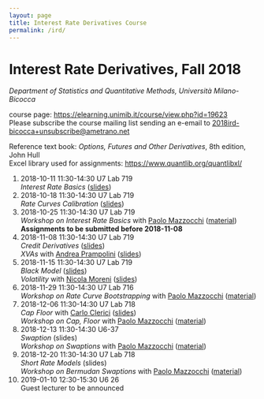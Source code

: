 ```yaml
---
layout: page
title: Interest Rate Derivatives Course
permalink: /ird/
---
```


# Interest Rate Derivatives, Fall 2018

_Department of Statistics and Quantitative Methods, Università Milano-Bicocca_

course page: <https://elearning.unimib.it/course/view.php?id=19623>  
Please subscribe the course mailing list sending an e-email to
[2018ird-bicocca+unsubscribe@ametrano.net](mailto:2018ird-bicocca+unsubscribe@ametrano.net)

Reference text book: _Options, Futures and Other Derivatives_, 8th edition, John Hull  
Excel library used for assignments: <https://www.quantlib.org/quantlibxl/>

1. 2018-10-11 11:30-14:30 U7 Lab 719  
   _Interest Rate Basics_ ([slides](http://bit.ly/2A5lnte))
2. 2018-10-18 11:30-14:30 U7 Lab 719  
   _Rate Curves Calibration_ ([slides](http://bit.ly/2yEidKS))
3. 2018-10-25 11:30-14:30 U7 Lab 719  
   _Workshop on Interest Rate Basics_ with [Paolo Mazzocchi](https://www.linkedin.com/in/paolo-mazzocchi-6672a591/) ([material](https://drive.google.com/drive/folders/188zJ7Oiz8A05BnMTNmYpKxMwXImOpPw1))  
   **Assignments to be submitted before 2018-11-08**
4. 2018-11-08 11:30-14:30 U7 Lab 719  
   _Credit Derivatives_ ([slides](https://www.dropbox.com/s/dcqb23wer56wb44/Credit%20Risk.pdf?dl=0))  
   _XVAs_ with [Andrea Prampolini](https://www.linkedin.com/in/andrea-prampolini-68a44010/) ([slides](<https://www.dropbox.com/s/gyzmm2ao9alu8id/intro-xva-prampolini-18.pdf?dl=0>))
5. 2018-11-15 11:30-14:30 U7 Lab 719  
   _Black Model_ ([slides](https://www.dropbox.com/s/0rzl7wyzauxg34p/Black%20Model.pdf?dl=0))  
   _Volatility_ with [Nicola Moreni](https://www.linkedin.com/in/nicola-moreni-a636a7/) ([slides](https://www.dropbox.com/s/q4kc6t90sp19yim/20181115%20Moreni%20Volatility.pdf?dl=0))
6. 2018-11-29 11:30-14:30 U7 Lab 716  
   _Workshop on Rate Curve Bootstrapping_ with [Paolo Mazzocchi](https://www.linkedin.com/in/paolo-mazzocchi-6672a591/) ([material](https://drive.google.com/drive/folders/188zJ7Oiz8A05BnMTNmYpKxMwXImOpPw1))  
7. 2018-12-06 11:30-14:30 U7 Lab 718  
   _Cap Floor_ with [Carlo Clerici](https://www.linkedin.com/in/carlo-clerici-8443375/) ([slides](https://www.dropbox.com/s/6khjt02ih22cygo/20181206%20Clerici%20CapFloor.pdf?dl=0))  
   _Workshop on Cap, Floor_ with [Paolo Mazzocchi](https://www.linkedin.com/in/paolo-mazzocchi-6672a591/) ([material](https://drive.google.com/drive/folders/188zJ7Oiz8A05BnMTNmYpKxMwXImOpPw1))  
8. 2018-12-13 11:30-14:30 U6-37  
   _Swaption_ (slides)  
   _Workshop on Swaptions_ with [Paolo Mazzocchi](https://www.linkedin.com/in/paolo-mazzocchi-6672a591/) ([material](https://drive.google.com/drive/folders/188zJ7Oiz8A05BnMTNmYpKxMwXImOpPw1))  
9. 2018-12-20 11:30-14:30 U7 Lab 718  
   _Short Rate Models_ (slides)  
   _Workshop on Bermudan Swaptions_ with [Paolo Mazzocchi](https://www.linkedin.com/in/paolo-mazzocchi-6672a591/) ([material](https://drive.google.com/drive/folders/188zJ7Oiz8A05BnMTNmYpKxMwXImOpPw1))  
10. 2019-01-10 12:30-15:30 U6 26  
    Guest lecturer to be announced
